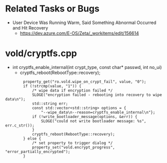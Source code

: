 # Related Tasks or Bugs
- User Device Was Running Warm, Said Something Abnormal Occurred and Hit Recovery
  - https://dev.azure.com/E-OS/Zeta/_workitems/edit/156614

# vold/cryptfs.cpp
- int cryptfs_enable_internal(int crypt_type, const char* passwd, int no_ui)
  - cryptfs_reboot(RebootType::recovery);
```
        property_get("ro.vold.wipe_on_crypt_fail", value, "0");
        if (!strcmp(value, "1")) {
            /* wipe data if encryption failed */
            SLOGE("encryption failed - rebooting into recovery to wipe data\n");
            std::string err;
            const std::vector<std::string> options = {
                "--wipe_data\n--reason=cryptfs_enable_internal\n"};
            if (!write_bootloader_message(options, &err)) {
                SLOGE("could not write bootloader message: %s", err.c_str());
            }
            cryptfs_reboot(RebootType::recovery);
        } else {
            /* set property to trigger dialog */
            property_set("vold.encrypt_progress", "error_partially_encrypted");
        }
```